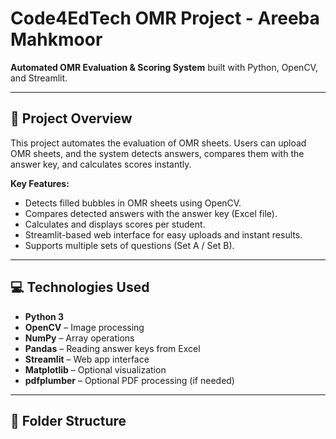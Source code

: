 # Code4EdTech OMR Project - Areeba Mahkmoor

**Automated OMR Evaluation & Scoring System** built with Python, OpenCV, and Streamlit.  

---

## 📝 Project Overview
This project automates the evaluation of OMR sheets. Users can upload OMR sheets, and the system detects answers, compares them with the answer key, and calculates scores instantly.  

**Key Features:**
- Detects filled bubbles in OMR sheets using OpenCV.
- Compares detected answers with the answer key (Excel file).
- Calculates and displays scores per student.
- Streamlit-based web interface for easy uploads and instant results.
- Supports multiple sets of questions (Set A / Set B).

---

## 💻 Technologies Used
- **Python 3**
- **OpenCV** – Image processing
- **NumPy** – Array operations
- **Pandas** – Reading answer keys from Excel
- **Streamlit** – Web app interface
- **Matplotlib** – Optional visualization
- **pdfplumber** – Optional PDF processing (if needed)

---

## 📂 Folder Structure
